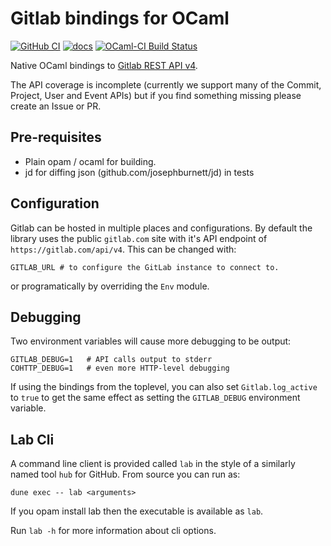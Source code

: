 Gitlab bindings for OCaml
==========
[![GitHub CI][github-shield]][github-ci] [![docs][docs-shield]][docs]
[![OCaml-CI Build Status](https://img.shields.io/endpoint?url=https%3A%2F%2Fci.ocamllabs.io%2Fbadge%2Ftmcgilchrist%2Focaml-gitlab%2Fmaster&logo=ocaml)](https://ci.ocamllabs.io/github/tmcgilchrist/ocaml-gitlab)

Native OCaml bindings to [Gitlab REST API v4].

The API coverage is incomplete (currently we support many of the Commit, Project, User and Event
APIs) but if you find something missing please create an Issue or PR.

Pre-requisites
----------

 * Plain opam / ocaml for building.
 * jd for diffing json (github.com/josephburnett/jd) in tests

Configuration
----------

Gitlab can be hosted in multiple places and configurations. By default the library uses
the public `gitlab.com` site with it's API endpoint of `https://gitlab.com/api/v4`. This
can be changed with:

    GITLAB_URL # to configure the GitLab instance to connect to.

or programatically by overriding the `Env` module.


Debugging
----------
Two environment variables will cause more debugging to be output:

    GITLAB_DEBUG=1   # API calls output to stderr
    COHTTP_DEBUG=1   # even more HTTP-level debugging

If using the bindings from the toplevel, you can also set `Gitlab.log_active`
to `true` to get the same effect as setting the `GITLAB_DEBUG` environment
variable.

Lab Cli
----------

A command line client is provided called `lab` in the style of a similarly named
tool `hub` for GitHub. From source you can run as:

``` shell
dune exec -- lab <arguments>
```

If you opam install lab then the executable is available as `lab`.


Run `lab -h` for more information about cli options.

 [github-shield]: https://github.com/tmcgilchrist/ocaml-gitlab/actions/workflows/ci.yaml/badge.svg
 [github-ci]: https://github.com/tmcgilchrist/ocaml-gitlab/actions/workflows/ci.yaml

 [docs-shield]:https://img.shields.io/badge/doc-online-blue.svg
 [docs]: https://tmcgilchrist.github.io/ocaml-gitlab/gitlab/index.html

 [Gitlab REST API v4]: https://docs.gitlab.com/ee/api/README.html

